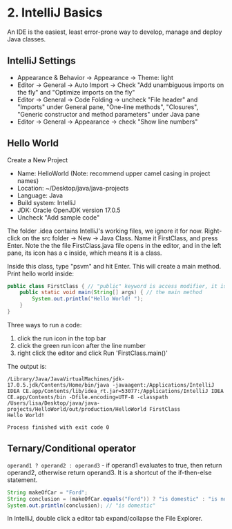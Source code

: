 # 2. IntelliJ Basics
An IDE is the easiest, least error-prone way to develop, manage and deploy Java classes. 

## IntelliJ Settings
- Appearance & Behavior -> Appearance -> Theme: light
- Editor -> General -> Auto Import -> Check "Add unambiguous imports on the fly" and "Optimize imports on the fly"
- Editor -> General -> Code Folding -> uncheck "File header" and "Imports" under General pane, "One-line methods", "Closures", "Generic constructor and method parameters" under Java pane
- Editor -> General -> Appearance -> check "Show line numbers"

## Hello World
Create a New Project
- Name: HelloWorld (Note: recommend upper camel casing in project names)
- Location: ~/Desktop/java/java-projects
- Language: Java
- Build system: IntelliJ
- JDK: Oracle OpenJDK version 17.0.5
- Uncheck "Add sample code"

The folder .idea contains IntelliJ's working files, we ignore it for now. Right-click on the src folder -> New -> Java Class. Name it FirstClass, and press Enter. Note the the file FirstClass.java file opens in the editor, and in the left pane, its icon has a c inside, which means it is a class. 

Inside this class, type "psvm" and hit Enter. This will create a main method. Print hello world inside:
```java
public class FirstClass { // "public" keyword is access modifier, it is optional
    public static void main(String[] args) { // the main method
        System.out.println("Hello World! ");
    }
}
```

Three ways to run a code:
1. click the run icon in the top bar
2. click the green run icon after the line number
3. right click the editor and click Run 'FirstClass.main()'

The output is:
```console
/Library/Java/JavaVirtualMachines/jdk-17.0.5.jdk/Contents/Home/bin/java -javaagent:/Applications/IntelliJ IDEA CE.app/Contents/lib/idea_rt.jar=53077:/Applications/IntelliJ IDEA CE.app/Contents/bin -Dfile.encoding=UTF-8 -classpath /Users/lisa/Desktop/java/java-projects/HelloWorld/out/production/HelloWorld FirstClass
Hello World!
 
Process finished with exit code 0
```

## Ternary/Conditional operator
`operand1 ? operand2 : operand3` - if operand1 evaluates to true, then return operand2, otherwise return operand3. It is a shortcut of the if-then-else statement. 

```java
String makeOfCar = "Ford";
String conclusion = (makeOfCar.equals("Ford")) ? "is domestic" : "is not domestic"; // parenthesis makes it more readable
System.out.println(conclusion); // "is domestic"
```

In IntelliJ, double click a editor tab expand/collapse the File Explorer. 








